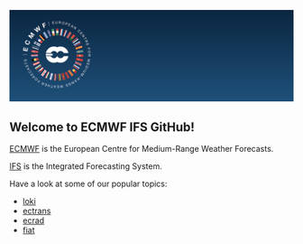 ![](./banner.png)

## Welcome to ECMWF IFS GitHub!

[ECMWF](https://www.ecmwf.int) is the European Centre for Medium-Range Weather Forecasts.

[IFS](https://www.ecmwf.int/en/forecasts/documentation-and-support/changes-ecmwf-model) is the Integrated Forecasting System.


Have a look at some of our popular topics:
* [loki](https://github.com/search?q=topic%3Aloki+org%3Aecmwf-ifs&type=repositories)
* [ectrans](https://github.com/search?q=topic%3Aectrans+org%3Aecmwf-ifs&type=repositories)
* [ecrad](https://github.com/search?q=topic%3Aecrad+org%3Aecmwf-ifs&type=repositories)
* [fiat](https://github.com/search?q=topic%3Afiat+org%3Aecmwf-ifs&type=repositories)
